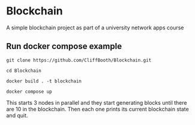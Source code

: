 
# Blockchain

A simple blockchain project as part of a university network apps course

## Run docker compose example

``git clone https://github.com/CliffBooth/Blockchain.git``

``cd Blockchain``

``docker build . -t blockchain``

``docker compose up``

This starts 3 nodes in parallel and they start generating blocks until there are 10 in the blockchain. Then each one prints its current blockchain state and quit.